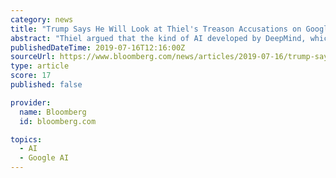 ```yaml
---
category: news
title: "Trump Says He Will Look at Thiel's Treason Accusations on Google"
abstract: "Thiel argued that the kind of AI developed by DeepMind, which like Google is a subsidiary of Alphabet Inc., should be thought of as a potential “military weapon.” He then suggested Google’s actions were “seemingly treasonous,” asking whether ..."
publishedDateTime: 2019-07-16T12:16:00Z
sourceUrl: https://www.bloomberg.com/news/articles/2019-07-16/trump-says-he-will-look-at-thiel-s-treason-accusations-on-google-jy5s71qx?srnd=politics-vp
type: article
score: 17
published: false

provider:
  name: Bloomberg
  id: bloomberg.com

topics:
  - AI
  - Google AI
---
```

